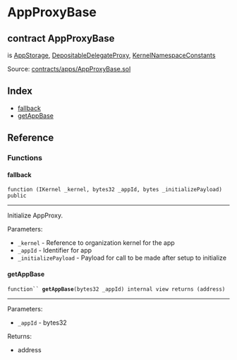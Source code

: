 # AppProxyBase

## contract AppProxyBase

is [AppStorage](appstorage.md), [DepositableDelegateProxy](../common/depositabledelegateproxy.md), [KernelNamespaceConstants](../kernel/kernelnamespaceconstants.md)

Source: [contracts/apps/AppProxyBase.sol](https://github.com/aragon/aragonOS/blob/v4.4.0/contracts/apps/AppProxyBase.sol)

## Index

* [fallback](appproxybase.md#fallback)
* [getAppBase](appproxybase.md#getappbase)

## Reference

### Functions

#### **fallback** <a href="#fallback" id="fallback"></a>

`function (IKernel _kernel, bytes32 _appId, bytes _initializePayload) public`

***

Initialize AppProxy.

Parameters:

* `_kernel` - Reference to organization kernel for the app
* `_appId` - Identifier for app
* `_initializePayload` - Payload for call to be made after setup to initialize

#### **getAppBase** <a href="#getappbase" id="getappbase"></a>

`function`` `**`getAppBase`**`(bytes32 _appId) internal view returns (address)`

***

Parameters:

* `_appId` - bytes32

Returns:

* address

